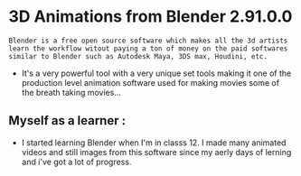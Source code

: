 <!--  Main Heading -->
# 3D Animations from Blender 2.91.0.0


    Blender is a free open source software which makes all the 3d artists learn the workflow witout paying a ton of money on the paid softwares similar to Blender such as Autodesk Maya, 3DS max, Houdini, etc.
* It's a very powerful tool with a very unique set tools making it one of the production level animation software used for making movies some of the breath taking movies...
## Myself as a learner :
* I started learning Blender when I'm in classs 12. I made many animated videos and still images from this software since my aerly days of lerning and i've got a lot of progress.